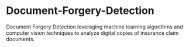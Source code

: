 # Document-Forgery-Detection
Document Forgery Detection leveraging machine learning algorithms and computer vision techniques to analyze digital copies of insurance claim documents.
